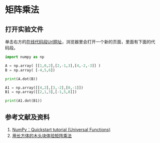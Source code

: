 # 矩阵乘法

## 打开实验文件

单击右方的[在线代码段Url网址](http://www.pythontutor.com/visualize.html#code=import%20numpy%20as%20np%0A%0AA%20%3D%20np.array%28%20%5B%5B1,0,2%5D,%5B2,-1,3%5D,%5B4,-2,-3%5D%5D%20%29%0AB%20%3D%20np.array%28%20%5B-4,5,6%5D%29%0A%0Aprint%28A.dot%28B%29%29%0A%0AA1%20%3D%20np.array%28%5B%5B4,2%5D,%5B3,-2%5D,%5B0,-1%5D%5D%29%0AB1%20%3D%20np.array%28%5B%5B2,1,3%5D,%5B-1,5,8%5D%5D%29%0A%0Aprint%28A1.dot%28B1%29%29&cumulative=false&curInstr=7&heapPrimitives=nevernest&mode=display&origin=opt-frontend.js&py=py3anaconda&rawInputLstJSON=%5B%5D&textReferences=false)，浏览器里会打开一个新的页面，里面有下面的代码段。

```python
import numpy as np

A = np.array( [[1,0,2],[2,-1,3],[4,-2,-3]] )
B = np.array( [-4,5,6])

print(A.dot(B))

A1 = np.array([[4,2],[3,-2],[0,-1]])
B1 = np.array([[2,1,3],[-1,5,8]])

print(A1.dot(B1))
```

## 参考文献及资料

1. [NumPy：Quickstart tutorial (Universal Functions)](https://numpy.org/devdocs/user/quickstart.html#universal-functionsl)
2. [用长方体的木头块体验矩阵乘法](https://github.com/quanbinn/Learn-Mathematical-Olympiad-The-Interactive-Way/blob/master/chapters/%E7%BA%BF%E6%80%A7%E4%BB%A3%E6%95%B0/%E7%94%A8%E9%95%BF%E6%96%B9%E4%BD%93%E7%9A%84%E6%9C%A8%E5%A4%B4%E5%9D%97%E4%BD%93%E9%AA%8C%E7%9F%A9%E9%98%B5%E4%B9%98%E6%B3%95.md)
